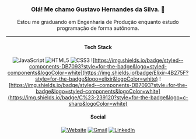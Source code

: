<div align="center">
  
### Olá! Me chamo Gustavo Hernandes da Silva. 👋

Estou me graduando em Engenharia de Produção enquanto estudo programação de forma autônoma. 
<hr>

#### Tech Stack
![JavaScript](https://img.shields.io/badge/javascript-%23323330.svg?style=for-the-badge&logo=javascript&logoColor=%23F7DF1E) 
![HTML5](https://img.shields.io/badge/html5-%23E34F26.svg?style=for-the-badge&logo=html5&logoColor=white) 
![CSS3](https://img.shields.io/badge/css3-%231572B6.svg?style=for-the-badge&logo=css3&logoColor=white) 
![https://img.shields.io/badge/styled--components-DB7093?style=for-the-badge&logo=styled-components&logoColor=white](https://img.shields.io/badge/Elixir-4B275F?style=for-the-badge&logo=elixir&logoColor=white)
![https://img.shields.io/badge/styled--components-DB7093?style=for-the-badge&logo=styled-components&logoColor=white](https://img.shields.io/badge/C%23-239120?style=for-the-badge&logo=c-sharp&logoColor=white)

#### Social
[![Website](https://img.shields.io/badge/website-000000?style=for-the-badge&logo=About.me&logoColor=white)](https://gustavohernandes.netlify.app/)
[![Gmail](https://img.shields.io/badge/Gmail-D14836?style=for-the-badge&logo=gmail&logoColor=white)](mailto:gustavo.hernandes.s11@gmail.com)
[![LinkedIn](https://img.shields.io/badge/LinkedIn-0077B5?style=for-the-badge&logo=linkedin&logoColor=white)](https://www.linkedin.com/in/gustavo-hernandes-11/)
 
</div>
